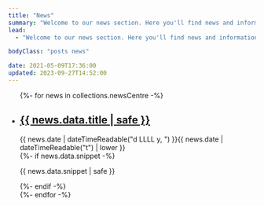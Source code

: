 ```yaml
---
title: "News"
summary: "Welcome to our news section. Here you'll find news and information relating to Boston T Party."
lead:
  - "Welcome to our news section. Here you'll find news and information relating to Boston T Party."

bodyClass: "posts news"

date: 2021-05-09T17:36:00
updated: 2023-09-27T14:52:00
---
```


<ul role="list" class="[ news__list ] [ flow ]">
{%- for news in collections.newsCentre -%}
  <li class="[ news__list-item ]">
    <article class="[ news__summary ] [ flow ]">
      <h2><a href="{{ news.url }}">{{ news.data.title | safe }}</a></h2>
      <time datetime="{{ news.date | dateTime }}">{{ news.date | dateTimeReadable("d LLLL y, ") }}{{ news.date | dateTimeReadable("t") | lower }}</time>
      <div class="[ news__snippet ]">
        {%- if news.data.snippet -%}
          <p>{{ news.data.snippet | safe }}</p>
        {%- endif -%}
      </div>
    </article>
  </li>
{%- endfor -%}
</ul>
